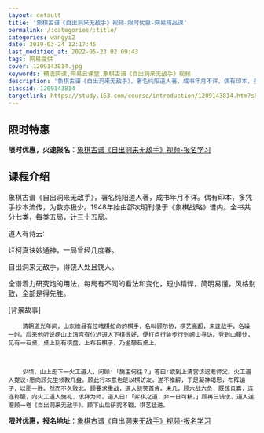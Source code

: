 ```yaml
---
layout: default
title: '象棋古谱《自出洞来无敌手》视频-限时优惠-网易精品课'
permalink: /:categories/:title/
categories: wangyi2
date: 2019-03-24 12:17:45
last_modified_at: 2022-05-23 02:09:43
tags: 网易提供
cover: 1209143814.jpg
keywords: 精选网课,网易云课堂,象棋古谱《自出洞来无敌手》视频
description: '象棋古谱《自出洞来无敌手》，署名纯阳道人著，成书年月不详。偶有印本，多凭手抄本流传，为数亦极少。1948年始由邵次明刊录'
classid: 1209143814
targetlink: https://study.163.com/course/introduction/1209143814.htm?share=1&shareId=1025206652&utm_campaign=share&utm_medium=iphoneShare&utm_source=&utm_u=1025206652
---
```


## 限时特惠

**限时优惠，火速报名**：[象棋古谱《自出洞来无敌手》视频-报名学习](https://study.163.com/course/introduction/1209143814.htm?share=1&shareId=1025206652&utm_campaign=share&utm_medium=iphoneShare&utm_source=&utm_u=1025206652)

## 课程介绍

象棋古谱《自出洞来无敌手》，署名纯阳道人著，成书年月不详。偶有印本，多凭手抄本流传，为数亦极少。1948年始由邵次明刊录于《象棋战略》谱内。全书共分七类，每类五局，计三十五局。



道人有诗云∶



烂柯真诀妙通神，一局曾经几度春。



自出洞来无敌手，得饶人处且饶人。



全谱着力研究炮的用法，每局有不同的看法和变化，短小精悍，简明易懂，风格别致，全部是得先胜。 



[背景故事]



        清朝道光年间，山东维县有位嗜棋如命的棋手，名叫顾尔协，棋艺高超，未逢敌手，名噪一时。后来他听说崂山上清宫有位迟道人下棋很好，便打点行装步行到崂山寻访。登到山腰处，见有一石桌，桌上刻有棋盘，上布石棋子，乃坐憩石桌上。



        少顷，山上走下一火工道人，问顾∶「施主何往？」答曰∶欲到上清宫访迟老师父。火工道人提议∶愿向顾先生领教几盘。顾此行本意也是以棋访友，遂不推辞，于是凝神竭思，布阵运子，以图一胜。然而不久败北。顾要求重战，道人颔笑首肯。未几，顾六战六负，既惊且喜，连连称服，向火工道人施礼，求拜为师。道人曰∶「弈棋之道，非一日可精。」顾再三请求，道人遂赠顾一卷《自出洞来无敌手》。顾下山后研究不辍，棋艺猛进。

**限时优惠，报名地址**：[象棋古谱《自出洞来无敌手》视频-报名学习](https://study.163.com/course/introduction/1209143814.htm?share=1&shareId=1025206652&utm_campaign=share&utm_medium=iphoneShare&utm_source=&utm_u=1025206652)

